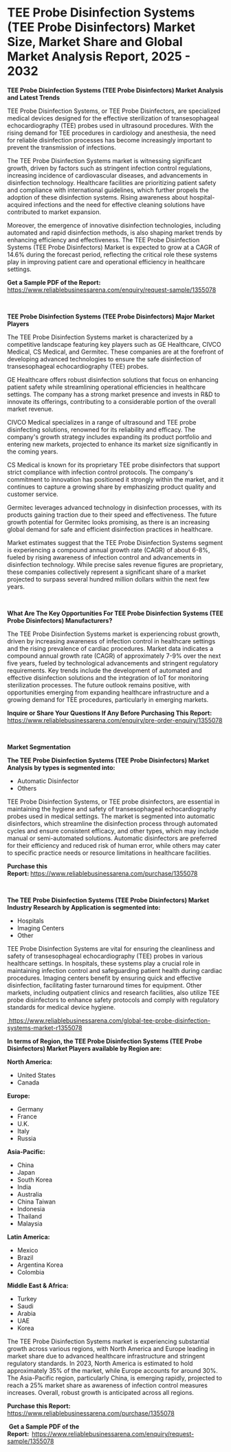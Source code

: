 <p><h1>TEE Probe Disinfection Systems (TEE Probe Disinfectors) Market Size, Market Share and Global Market Analysis Report, 2025 - 2032</h1></p><p><strong>TEE Probe Disinfection Systems (TEE Probe Disinfectors) Market Analysis and Latest Trends</strong></p>
<p><p>TEE Probe Disinfection Systems, or TEE Probe Disinfectors, are specialized medical devices designed for the effective sterilization of transesophageal echocardiography (TEE) probes used in ultrasound procedures. With the rising demand for TEE procedures in cardiology and anesthesia, the need for reliable disinfection processes has become increasingly important to prevent the transmission of infections.</p><p>The TEE Probe Disinfection Systems market is witnessing significant growth, driven by factors such as stringent infection control regulations, increasing incidence of cardiovascular diseases, and advancements in disinfection technology. Healthcare facilities are prioritizing patient safety and compliance with international guidelines, which further propels the adoption of these disinfection systems. Rising awareness about hospital-acquired infections and the need for effective cleaning solutions have contributed to market expansion.</p><p>Moreover, the emergence of innovative disinfection technologies, including automated and rapid disinfection methods, is also shaping market trends by enhancing efficiency and effectiveness. The TEE Probe Disinfection Systems (TEE Probe Disinfectors) Market is expected to grow at a CAGR of 14.6% during the forecast period, reflecting the critical role these systems play in improving patient care and operational efficiency in healthcare settings.</p></p>
<p><strong>Get a Sample PDF of the Report:&nbsp;</strong> <a href="https://www.reliablebusinessarena.com/enquiry/request-sample/1355078?utm_campaign=2999&utm_medium=2&utm_source=Github&utm_content=ia&utm_term=14042025&utm_id=tee-probe-disinfection-systems-tee-probe-disinfectors">https://www.reliablebusinessarena.com/enquiry/request-sample/1355078</a></p>
<p>&nbsp;</p>
<p><strong>TEE Probe Disinfection Systems (TEE Probe Disinfectors) Major Market Players</strong></p>
<p><p>The TEE Probe Disinfection Systems market is characterized by a competitive landscape featuring key players such as GE Healthcare, CIVCO Medical, CS Medical, and Germitec. These companies are at the forefront of developing advanced technologies to ensure the safe disinfection of transesophageal echocardiography (TEE) probes.</p><p>GE Healthcare offers robust disinfection solutions that focus on enhancing patient safety while streamlining operational efficiencies in healthcare settings. The company has a strong market presence and invests in R&D to innovate its offerings, contributing to a considerable portion of the overall market revenue.</p><p>CIVCO Medical specializes in a range of ultrasound and TEE probe disinfecting solutions, renowned for its reliability and efficacy. The company's growth strategy includes expanding its product portfolio and entering new markets, projected to enhance its market size significantly in the coming years.</p><p>CS Medical is known for its proprietary TEE probe disinfectors that support strict compliance with infection control protocols. The company's commitment to innovation has positioned it strongly within the market, and it continues to capture a growing share by emphasizing product quality and customer service.</p><p>Germitec leverages advanced technology in disinfection processes, with its products gaining traction due to their speed and effectiveness. The future growth potential for Germitec looks promising, as there is an increasing global demand for safe and efficient disinfection practices in healthcare.</p><p>Market estimates suggest that the TEE Probe Disinfection Systems segment is experiencing a compound annual growth rate (CAGR) of about 6-8%, fueled by rising awareness of infection control and advancements in disinfection technology. While precise sales revenue figures are proprietary, these companies collectively represent a significant share of a market projected to surpass several hundred million dollars within the next few years.</p></p>
<p>&nbsp;</p>
<p><strong>What Are The Key Opportunities For TEE Probe Disinfection Systems (TEE Probe Disinfectors) Manufacturers?</strong></p>
<p><p>The TEE Probe Disinfection Systems market is experiencing robust growth, driven by increasing awareness of infection control in healthcare settings and the rising prevalence of cardiac procedures. Market data indicates a compound annual growth rate (CAGR) of approximately 7-9% over the next five years, fueled by technological advancements and stringent regulatory requirements. Key trends include the development of automated and effective disinfection solutions and the integration of IoT for monitoring sterilization processes. The future outlook remains positive, with opportunities emerging from expanding healthcare infrastructure and a growing demand for TEE procedures, particularly in emerging markets.</p></p>
<p><strong>Inquire or Share Your Questions If Any Before Purchasing This Report:</strong> <a href="https://www.reliablebusinessarena.com/enquiry/pre-order-enquiry/1355078?utm_campaign=2999&utm_medium=2&utm_source=Github&utm_content=ia&utm_term=14042025&utm_id=tee-probe-disinfection-systems-tee-probe-disinfectors">https://www.reliablebusinessarena.com/enquiry/pre-order-enquiry/1355078</a></p>
<p>&nbsp;</p>
<p><strong>Market Segmentation</strong></p>
<p><strong>The TEE Probe Disinfection Systems (TEE Probe Disinfectors) Market Analysis by types is segmented into:</strong></p>
<p><ul><li>Automatic Disinfector</li><li>Others</li></ul></p>
<p><p>TEE Probe Disinfection Systems, or TEE probe disinfectors, are essential in maintaining the hygiene and safety of transesophageal echocardiography probes used in medical settings. The market is segmented into automatic disinfectors, which streamline the disinfection process through automated cycles and ensure consistent efficacy, and other types, which may include manual or semi-automated solutions. Automatic disinfectors are preferred for their efficiency and reduced risk of human error, while others may cater to specific practice needs or resource limitations in healthcare facilities.</p></p>
<p><strong>Purchase this Report:&nbsp;</strong><a href="https://www.reliablebusinessarena.com/purchase/1355078?utm_campaign=2999&utm_medium=2&utm_source=Github&utm_content=ia&utm_term=14042025&utm_id=tee-probe-disinfection-systems-tee-probe-disinfectors">https://www.reliablebusinessarena.com/purchase/1355078</a></p>
<p>&nbsp;</p>
<p><strong>The TEE Probe Disinfection Systems (TEE Probe Disinfectors) Market Industry Research by Application is segmented into:</strong></p>
<p><ul><li>Hospitals</li><li>Imaging Centers</li><li>Other</li></ul></p>
<p><p>TEE Probe Disinfection Systems are vital for ensuring the cleanliness and safety of transesophageal echocardiography (TEE) probes in various healthcare settings. In hospitals, these systems play a crucial role in maintaining infection control and safeguarding patient health during cardiac procedures. Imaging centers benefit by ensuring quick and effective disinfection, facilitating faster turnaround times for equipment. Other markets, including outpatient clinics and research facilities, also utilize TEE probe disinfectors to enhance safety protocols and comply with regulatory standards for medical device hygiene.</p></p>
<p><a href="https://www.reliablebusinessarena.com/global-tee-probe-disinfection-systems-market-r1355078?utm_campaign=2999&utm_medium=2&utm_source=Github&utm_content=ia&utm_term=14042025&utm_id=tee-probe-disinfection-systems-tee-probe-disinfectors">&nbsp;https://www.reliablebusinessarena.com/global-tee-probe-disinfection-systems-market-r1355078</a></p>
<p><strong>In terms of Region, the TEE Probe Disinfection Systems (TEE Probe Disinfectors) Market Players available by Region are:</strong></p>
<p>
    <p> <strong> North America: </strong>
        <ul>
            <li>United States</li>
            <li>Canada</li>
        </ul>
        </p> 
    <p> <strong> Europe: </strong>
        <ul>
            <li>Germany</li>
            <li>France</li>
            <li>U.K.</li>
            <li>Italy</li>
            <li>Russia</li>
        </ul>
        </p> 
    <p> <strong> Asia-Pacific: </strong>
        <ul>
            <li>China</li>
            <li>Japan</li>
            <li>South Korea</li>
            <li>India</li>
            <li>Australia</li>
            <li>China Taiwan</li>
            <li>Indonesia</li>
            <li>Thailand</li>
            <li>Malaysia</li>
        </ul>
        </p> 
    <p> <strong> Latin America: </strong>
        <ul>
            <li>Mexico</li>
            <li>Brazil</li>
            <li>Argentina Korea</li>
            <li>Colombia</li>
        </ul>
        </p> 
    <p> <strong> Middle East & Africa: </strong>
        <ul>
            <li>Turkey</li>
            <li>Saudi</li>
            <li>Arabia</li>
            <li>UAE</li>
            <li>Korea</li>
        </ul>
    </p>
    </p>
<p><p>The TEE Probe Disinfection Systems market is experiencing substantial growth across various regions, with North America and Europe leading in market share due to advanced healthcare infrastructure and stringent regulatory standards. In 2023, North America is estimated to hold approximately 35% of the market, while Europe accounts for around 30%. The Asia-Pacific region, particularly China, is emerging rapidly, projected to reach a 25% market share as awareness of infection control measures increases. Overall, robust growth is anticipated across all regions.</p></p>
<p><strong>Purchase this Report: </strong><a href="https://www.reliablebusinessarena.com/purchase/1355078?utm_campaign=2999&utm_medium=2&utm_source=Github&utm_content=ia&utm_term=14042025&utm_id=tee-probe-disinfection-systems-tee-probe-disinfectors">https://www.reliablebusinessarena.com/purchase/1355078</a></p>
<p>&nbsp;<strong>Get a Sample PDF of the Report:&nbsp;&nbsp;</strong><a href="https://www.reliablebusinessarena.com/enquiry/request-sample/1355078?utm_campaign=2999&utm_medium=2&utm_source=Github&utm_content=ia&utm_term=14042025&utm_id=tee-probe-disinfection-systems-tee-probe-disinfectors">https://www.reliablebusinessarena.com/enquiry/request-sample/1355078</a></p>
<p><strong></strong></p>
<p><p></p><p></p><p></p></p>